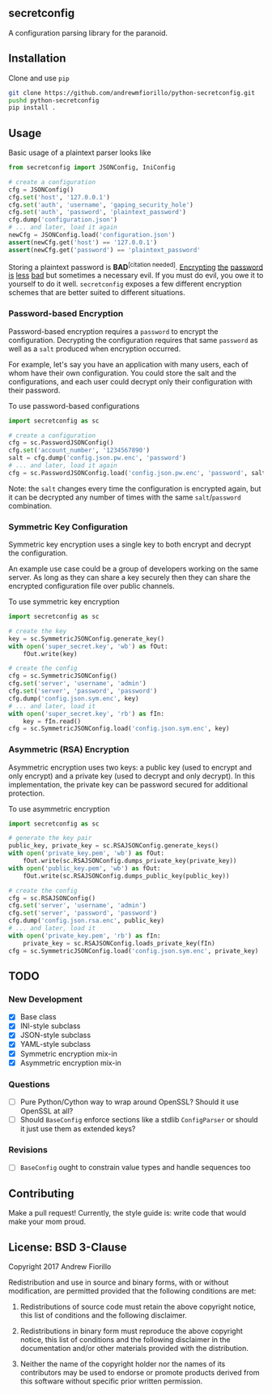 secretconfig
---
A configuration parsing library for the paranoid.


## Installation
Clone and use `pip`
```bash
git clone https://github.com/andrewmfiorillo/python-secretconfig.git
pushd python-secretconfig
pip install .
```

## Usage
Basic usage of a plaintext parser looks like
```python
from secretconfig import JSONConfig, IniConfig

# create a configuration
cfg = JSONConfig()
cfg.set('host', '127.0.0.1')
cfg.set('auth', 'username', 'gaping_security_hole')
cfg.set('auth', 'password', 'plaintext_password')
cfg.dump('configuration.json')
# ... and later, load it again
newCfg = JSONConfig.load('configuration.json')
assert(newCfg.get('host') == '127.0.0.1')
assert(newCfg.get('password') == 'plaintext_password'
```

Storing a plaintext password is **BAD**<sup>[citation needed]</sup>.
[Encrypting](#) [the](#) [password](#) [is](#) [less](#) [bad](#) but
  sometimes a necessary evil.
If you must do evil, you owe it to yourself to do it well.
`secretconfig` exposes a few different encryption schemes that are better
suited to different situations.

### Password-based Encryption
Password-based encryption requires a `password` to encrypt the
configuration. Decrypting the configuration requires that same `password` as
 well as a `salt` produced when encryption occurred.

For example, let's say you have an application with many users, each of whom
 have their own configuration.
You could store the salt and the configurations, and each user could decrypt
 only their configuration with their password.

To use password-based configurations
```python
import secretconfig as sc

# create a configuration
cfg = sc.PasswordJSONConfig()
cfg.set('account_number', '1234567890')
salt = cfg.dump('config.json.pw.enc', 'password')
# ... and later, load it again
cfg = sc.PasswordJSONConfig.load('config.json.pw.enc', 'password', salt=salt)
```
Note: the `salt` changes every time the configuration is encrypted again,
but it can be decrypted any number of times with the same `salt`/`password`
combination.

### Symmetric Key Configuration
Symmetric key encryption uses a single key to both encrypt and decrypt
the configuration.

An example use case could be a group of developers working on the same
server. As long as they can share a key securely then they can share the
encrypted configuration file over public channels.

To use symmetric key encryption
```python
import secretconfig as sc

# create the key
key = sc.SymmetricJSONConfig.generate_key()
with open('super_secret.key', 'wb') as fOut:
    fOut.write(key)

# create the config
cfg = sc.SymmetricJSONConfig()
cfg.set('server', 'username', 'admin')
cfg.set('server', 'password', 'password')
cfg.dump('config.json.sym.enc', key)
# ... and later, load it
with open('super_secret.key', 'rb') as fIn:
    key = fIn.read()
cfg = sc.SymmetricJSONConfig.load('config.json.sym.enc', key)
```

### Asymmetric (RSA) Encryption
Asymmetric encryption uses two keys: a public key (used to encrypt and only
encrypt) and a private key (used to decrypt and only decrypt).
In this implementation, the private key can be password secured for
additional protection.

To use asymmetric encryption
```python
import secretconfig as sc

# generate the key pair
public_key, private_key = sc.RSAJSONConfig.generate_keys()
with open('private_key.pem', 'wb') as fOut:
    fOut.write(sc.RSAJSONConfig.dumps_private_key(private_key))
with open('public_key.pem', 'wb') as fOut:
    fOut.write(sc.RSAJSONConfig.dumps_public_key(public_key))

# create the config
cfg = sc.RSAJSONConfig()
cfg.set('server', 'username', 'admin')
cfg.set('server', 'password', 'password')
cfg.dump('config.json.rsa.enc', public_key)
# ... and later, load it
with open('private_key.pem', 'rb') as fIn:
    private_key = sc.RSAJSONConfig.loads_private_key(fIn)
cfg = sc.SymmetricJSONConfig.load('config.json.sym.enc', private_key)
```



## TODO
### New Development
  - [x] Base class
  - [x] INI-style subclass
  - [x] JSON-style subclass
  - [x] YAML-style subclass
  - [x] Symmetric encryption mix-in
  - [x] Asymmetric encryption mix-in

### Questions
  - [ ] Pure Python/Cython way to wrap around OpenSSL? Should it use OpenSSL at all?
  - [ ] Should `BaseConfig` enforce sections like a stdlib `ConfigParser` or should it just use them as extended keys?

### Revisions
  - [ ] `BaseConfig` ought to constrain value types and handle sequences too

## Contributing
Make a pull request!
Currently, the style guide is: write code that would make your mom proud.

## License: BSD 3-Clause

Copyright 2017 Andrew Fiorillo

Redistribution and use in source and binary forms, with or without modification, are permitted provided that the following conditions are met:

1. Redistributions of source code must retain the above copyright notice, this list of conditions and the following disclaimer.

2. Redistributions in binary form must reproduce the above copyright notice, this list of conditions and the following disclaimer in the documentation and/or other materials provided with the distribution.

3. Neither the name of the copyright holder nor the names of its contributors may be used to endorse or promote products derived from this software without specific prior written permission.

